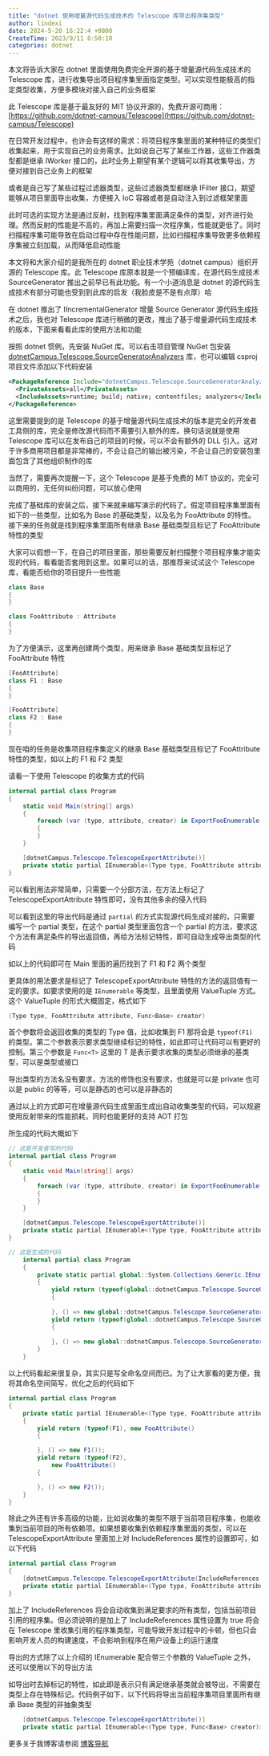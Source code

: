 ```yaml
---
title: "dotnet 使用增量源代码生成技术的 Telescope 库导出程序集类型"
author: lindexi
date: 2024-5-20 16:22:4 +0800
CreateTime: 2023/9/11 8:50:10
categories: dotnet
---
```


本文将告诉大家在 dotnet 里面使用免费完全开源的基于增量源代码生成技术的 Telescope 库，进行收集导出项目程序集里面指定类型。可以实现性能极高的指定类型收集，方便多模块对接入自己的业务框架

<!--more-->


<!-- CreateTime:2023/9/11 8:50:10 -->

<!-- 发布 -->
<!-- 博客 -->

此 Telescope 库是基于最友好的 MIT 协议开源的，免费开源可商用：[https://github.com/dotnet-campus/Telescope](https://github.com/dotnet-campus/Telescope)

在日常开发过程中，也许会有这样的需求：将项目程序集里面的某种特征的类型们收集起来，用于实现自己的业务需求。比如说自己写了某些工作器，这些工作器类型都是继承 IWorker 接口的，此时业务上期望有某个逻辑可以将其收集导出，方便对接到自己业务上的框架

或者是自己写了某些过程过滤器类型，这些过滤器类型都继承 IFilter 接口，期望能够从项目里面导出收集，方便接入 IoC 容器或者是自动注入到过滤框架里面

此时可选的实现方法是通过反射，找到程序集里面满足条件的类型，对齐进行处理。然而反射的性能是不高的，再加上需要扫描一次程序集，性能就更低了。同时扫描程序集可能导致在启动过程中存在性能问题，比如扫描程序集导致更多依赖程序集被立刻加载，从而降低启动性能

本文将和大家介绍的是我所在的 dotnet 职业技术学苑（dotnet campus）组织开源的 Telescope 库。此 Telescope 库原本就是一个预编译库，在源代码生成技术 SourceGenerator 推出之前早已有此功能。有一个小道消息是 dotnet 的源代码生成技术有部分可能也受到到此库的启发（我脸皮是不是有点厚）哈

在 dotnet 推出了 IIncrementalGenerator 增量 Source Generator 源代码生成技术之后，我也对 Telescope 库进行稍微的更改，推出了基于增量源代码生成技术的版本，下面来看看此库的使用方法和功能

按照 dotnet 惯例，先安装 NuGet 库。可以右击项目管理 NuGet 包安装 [dotnetCampus.Telescope.SourceGeneratorAnalyzers](https://www.nuget.org/packages/dotnetCampus.Telescope.SourceGeneratorAnalyzers) 库，也可以编辑 csproj 项目文件添加以下代码安装

```xml
<PackageReference Include="dotnetCampus.Telescope.SourceGeneratorAnalyzers" Version="0.10.7-alpha17">
  <PrivateAssets>all</PrivateAssets>
  <IncludeAssets>runtime; build; native; contentfiles; analyzers</IncludeAssets>
</PackageReference>
```

这里需要提到的是 Telescope 的基于增量源代码生成技术的版本是完全的开发者工具侧的库，完全是修改源代码而不需要引入额外的库。换句话说就是使用 Telescope 库可以在发布自己的项目的时候，可以不会有额外的 DLL 引入。这对于许多商用项目都是非常棒的，不会让自己的输出被污染，不会让自己的安装包里面包含了其他组织制作的库

当然了，需要再次提醒一下，这个 Telescope 是基于免费的 MIT 协议的，完全可以商用的，无任何纠纷问题，可以放心使用

完成了基础库的安装之后，接下来就来编写演示的代码了。假定项目程序集里面有如下的一些类型，比如名为 Base 的基础类型，以及名为 FooAttribute 的特性。接下来的任务就是找到程序集里面所有继承 Base 基础类型且标记了 FooAttribute 特性的类型

大家可以假想一下，在自己的项目里面，那些需要反射扫描整个项目程序集才能实现的代码，看看能否套用到这里。如果可以的话，那推荐来试试这个 Telescope 库，看能否给你的项目提升一些性能

```csharp
class Base
{
}

class FooAttribute : Attribute
{
}
```

为了方便演示，这里再创建两个类型，用来继承 Base 基础类型且标记了 FooAttribute 特性

```csharp
[FooAttribute]
class F1 : Base
{
}

[FooAttribute]
class F2 : Base
{
}
```

现在咱的任务是收集项目程序集定义的继承 Base 基础类型且标记了 FooAttribute 特性的类型，如以上的 F1 和 F2 类型

请看一下使用 Telescope 的收集方式的代码

```csharp
internal partial class Program
{
    static void Main(string[] args)
    {
        foreach (var (type, attribute, creator) in ExportFooEnumerable())
        {
        }
    }

    [dotnetCampus.Telescope.TelescopeExportAttribute()]
    private static partial IEnumerable<(Type type, FooAttribute attribute, Func<Base> creator)> ExportFooEnumerable();
}
```

可以看到用法非常简单，只需要一个分部方法，在方法上标记了 TelescopeExportAttribute 特性即可，没有其他多余的侵入代码

可以看到这里的导出代码是通过 `partial` 的方式实现源代码生成对接的，只需要编写一个 partial 类型，在这个 partial 类型里面包含一个 partial 的方法，要求这个方法有满足条件的导出返回值，再给方法标记特性，即可自动生成导出类型的代码

如以上的代码即可在 Main 里面的遍历找到了 F1 和 F2 两个类型

更具体的用法要求是标记了 TelescopeExportAttribute 特性的方法的返回值有一定的要求。如要求使用的是 `IEnumerable` 等类型，且里面使用 ValueTuple 方式。这个 ValueTuple 的形式大概固定，格式如下

```csharp
(Type type, FooAttribute attribute, Func<Base> creator)
```

首个参数将会返回收集的类型的 Type 值，比如收集到 F1 那将会是 `typeof(F1)` 的类型。第二个参数表示要求类型继续标记的特性，如此即可让代码可以有更好的控制。第三个参数是 `Func<T>` 这里的 T 是表示要求收集的类型必须继承的基类型，可以是类型或接口

导出类型的方法名没有要求，方法的修饰也没有要求，也就是可以是 private 也可以是 public 的等等，可以是静态的也可以是非静态的

通过以上的方式即可在增量源代码生成里面生成出自动收集类型的代码，可以规避使用反射带来的性能损耗，同时也能更好的支持 AOT 打包

所生成的代码大概如下

```csharp
// 这是开发者写的代码
internal partial class Program
{
    static void Main(string[] args)
    {
        foreach (var (type, attribute, creator) in ExportFooEnumerable())
        {
        }
    }

    [dotnetCampus.Telescope.TelescopeExportAttribute()]
    private static partial IEnumerable<(Type type, FooAttribute attribute, Func<Base> creator)> ExportFooEnumerable();
}

// 这是生成的代码
    internal partial class Program
    {
        private static partial global::System.Collections.Generic.IEnumerable<(global::System.Type type, global::dotnetCampus.Telescope.SourceGeneratorAnalyzers.Demo.FooAttribute attribute, global::System.Func<global::dotnetCampus.Telescope.SourceGeneratorAnalyzers.Demo.Base> creator)> ExportFooEnumerable()
        {
            yield return (typeof(global::dotnetCampus.Telescope.SourceGeneratorAnalyzers.Demo.F1), new global::dotnetCampus.Telescope.SourceGeneratorAnalyzers.Demo.FooAttribute()
            {
                       
            }, () => new global::dotnetCampus.Telescope.SourceGeneratorAnalyzers.Demo.F1());
            yield return (typeof(global::dotnetCampus.Telescope.SourceGeneratorAnalyzers.Demo.F2), new global::dotnetCampus.Telescope.SourceGeneratorAnalyzers.Demo.FooAttribute()
            {
                       
            }, () => new global::dotnetCampus.Telescope.SourceGeneratorAnalyzers.Demo.F2());
        }
    }
```

以上代码看起来很复杂，其实只是写全命名空间而已。为了让大家看的更方便，我将其命名空间简写，优化之后的代码如下

```csharp
internal partial class Program
{
    private static partial IEnumerable<(Type type, FooAttribute attribute, Func<Base> creator)> ExportFooEnumerable()
    {
        yield return (typeof(F1), new FooAttribute()
        {

        }, () => new F1());
        yield return (typeof(F2),
            new FooAttribute()
        {

        }, () => new F2());
    }
}
```

除此之外还有许多高级的功能，比如说收集的类型不限于当前项目程序集，也能收集到当前项目的所有依赖项。如果想要收集到依赖程序集里面的类型，可以在 TelescopeExportAttribute 里面加上对 IncludeReferences 属性的设置即可，如以下代码

```csharp
internal partial class Program
{
    [dotnetCampus.Telescope.TelescopeExportAttribute(IncludeReferences = true)]
    private static partial IEnumerable<(Type type, FooAttribute attribute, Func<Base> creator)> ExportFooEnumerable();
}
```

加上了 IncludeReferences 将会自动收集到满足要求的所有类型，包括当前项目引用的程序集。但必须说明的是加上了 IncludeReferences 属性设置为 true 将会在 Telescope 里收集引用的程序集类型，可能导致开发过程中的卡顿，但也只会影响开发人员的构建速度，不会影响到程序在用户设备上的运行速度

导出的方式除了以上介绍的 IEnumerable 配合带三个参数的 ValueTuple 之外，还可以使用以下的导出方法

如导出时去掉标记的特性，如此即是表示只有满足继承基类就会被导出，不需要在类型上存在特殊标记。代码例子如下，以下代码将导出当前程序集项目里面所有继承 Base 类型的非抽象类型

```csharp
    [dotnetCampus.Telescope.TelescopeExportAttribute()]
    private static partial IEnumerable<(Type type, Func<Base> creator)> ExportFooEnumerable();
```

更多关于我博客请参阅 [博客导航](https://blog.lindexi.com/post/%E5%8D%9A%E5%AE%A2%E5%AF%BC%E8%88%AA.html )

